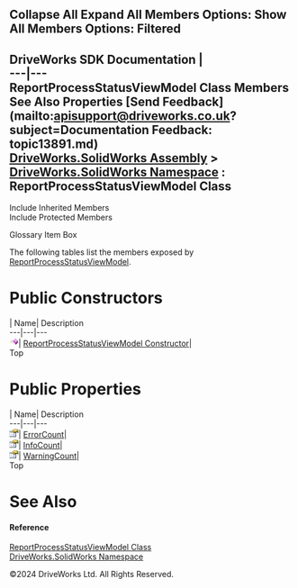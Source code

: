        

 Collapse All Expand All  Members Options: Show All  Members Options: Filtered   
---  
DriveWorks SDK Documentation  |   
---|---  
ReportProcessStatusViewModel Class Members   
See Also Properties [Send Feedback](mailto:apisupport@driveworks.co.uk?subject=Documentation Feedback: topic13891.md)  
[DriveWorks.SolidWorks Assembly](topic13342.md) > [DriveWorks.SolidWorks Namespace](topic13345.md) : ReportProcessStatusViewModel Class  
---  
  
Include Inherited Members    
Include Protected Members  


Glossary Item Box

The following tables list the members exposed by [ReportProcessStatusViewModel](topic13891.md).

# Public Constructors

| Name| Description  
---|---|---  
![Public Constructor](dotnetimages/publicConstructor.gif)| [ReportProcessStatusViewModel Constructor](topic13897.md)|   
Top

# Public Properties

| Name| Description  
---|---|---  
![Public Property](dotnetimages/publicProperty.gif)| [ErrorCount](topic13898.md)|   
![Public Property](dotnetimages/publicProperty.gif)| [InfoCount](topic13899.md)|   
![Public Property](dotnetimages/publicProperty.gif)| [WarningCount](topic13900.md)|   
Top

# See Also

#### Reference

[ReportProcessStatusViewModel Class](topic13891.md)   
[DriveWorks.SolidWorks Namespace](topic13345.md)

©2024 DriveWorks Ltd. All Rights Reserved.
